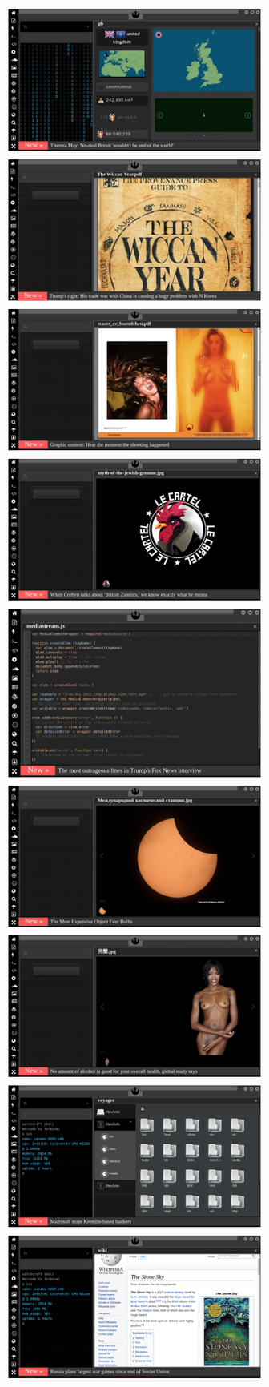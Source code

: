 
![Image](brexit.png)

<!-- 
bkz rupert murdoch türk mü gerizekalı oç
bkz kemalistlerin oç oldukları gerçeği
https://www.uludagsozluk.com/k/t%C3%BCrkiye-ye-niye-yat%C4%B1r%C4%B1mc%C4%B1-gelmiyor/ 
https://www.uludagsozluk.com/k/k%C3%BCrtlerin-20-%C3%A7ocuk-yapma-nedeni/&w=gd bkz ananın amı tabi ki oç
https://www.uludagsozluk.com/k/akit-tv-de-pedofili-skandal%C4%B1/&w=gd bkz izleyelim efenim ayol bunlar sapık
https://www.uludagsozluk.com/k/corona-ikinci-dalga-n%C4%B1n-gelmeyecek-olmas%C4%B1/ bkz hayallerde yaşıyor bazı ibneler
https://www.uludagsozluk.com/k/fet%C3%B6-devlete-s%C4%B1zarken-akp-ne-yap%C4%B1yordu/&w=bg bkz annenin amcığını gevşetiyodu 
https://www.uludagsozluk.com/k/solcular%C4%B1-tan%C4%B1d%C4%B1k%C3%A7a-kenan-evren-e-hak-vermek/ ananın amı oç
-->

![Image](wiccanyear.png)

[![Image](hearthemoment.png)](http://www.taschen-transfer.com/media/downloads/teaser_ce_buendchen.pdf)

[![Image](myth-of-the-jewish-genome.png)](https://www.npmjs.com/package/browserless)

![Image](mediasource.png)

![Image](ISS.png)

[![Image](完璧.png)](https://www.ibm.com/developerworks/jp/aix/library/au-errnovariable/index.html)

![Image](voyager.png)

![Image](stone-sky.png)


